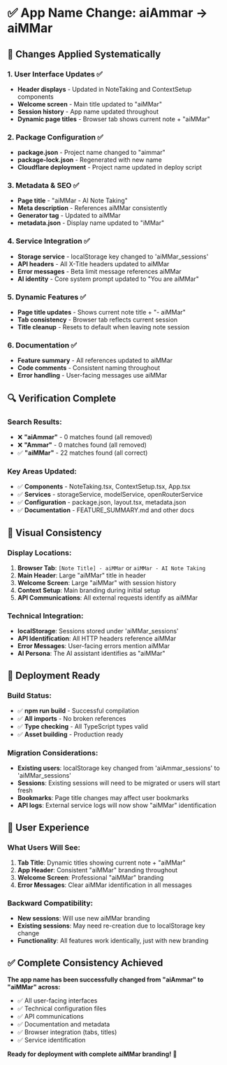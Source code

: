 # ✅ **App Name Change: aiAmmar → aiMMar**

## 🎯 **Changes Applied Systematically**

### **1. User Interface Updates** ✅
- **Header displays** - Updated in NoteTaking and ContextSetup components
- **Welcome screen** - Main title updated to "aiMMar"
- **Session history** - App name updated throughout
- **Dynamic page titles** - Browser tab shows current note + "aiMMar"

### **2. Package Configuration** ✅
- **package.json** - Project name changed to "aimmar"
- **package-lock.json** - Regenerated with new name
- **Cloudflare deployment** - Project name updated in deploy script

### **3. Metadata & SEO** ✅
- **Page title** - "aiMMar - AI Note Taking"
- **Meta description** - References aiMMar consistently
- **Generator tag** - Updated to aiMMar
- **metadata.json** - Display name updated to "iMMar"

### **4. Service Integration** ✅
- **Storage service** - localStorage key changed to 'aiMMar_sessions'
- **API headers** - All X-Title headers updated to aiMMar
- **Error messages** - Beta limit message references aiMMar
- **AI identity** - Core system prompt updated to "You are aiMMar"

### **5. Dynamic Features** ✅
- **Page title updates** - Shows current note title + "- aiMMar"
- **Tab consistency** - Browser tab reflects current session
- **Title cleanup** - Resets to default when leaving note session

### **6. Documentation** ✅
- **Feature summary** - All references updated to aiMMar
- **Code comments** - Consistent naming throughout
- **Error handling** - User-facing messages use aiMMar

## 🔍 **Verification Complete**

### **Search Results:**
- ❌ **"aiAmmar"** - 0 matches found (all removed)
- ❌ **"Ammar"** - 0 matches found (all removed)  
- ✅ **"aiMMar"** - 22 matches found (all correct)

### **Key Areas Updated:**
- ✅ **Components** - NoteTaking.tsx, ContextSetup.tsx, App.tsx
- ✅ **Services** - storageService, modelService, openRouterService
- ✅ **Configuration** - package.json, layout.tsx, metadata.json
- ✅ **Documentation** - FEATURE_SUMMARY.md and other docs

## 🎨 **Visual Consistency**

### **Display Locations:**
1. **Browser Tab**: `[Note Title] - aiMMar` or `aiMMar - AI Note Taking`
2. **Main Header**: Large "aiMMar" title in header
3. **Welcome Screen**: Large "aiMMar" with session history
4. **Context Setup**: Main branding during initial setup
5. **API Communications**: All external requests identify as aiMMar

### **Technical Integration:**
- **localStorage**: Sessions stored under 'aiMMar_sessions'
- **API Identification**: All HTTP headers reference aiMMar
- **Error Messages**: User-facing errors mention aiMMar
- **AI Persona**: The AI assistant identifies as "aiMMar"

## 🚀 **Deployment Ready**

### **Build Status:**
- ✅ **npm run build** - Successful compilation
- ✅ **All imports** - No broken references
- ✅ **Type checking** - All TypeScript types valid
- ✅ **Asset building** - Production ready

### **Migration Considerations:**
- **Existing users**: localStorage key changed from 'aiAmmar_sessions' to 'aiMMar_sessions'
- **Sessions**: Existing sessions will need to be migrated or users will start fresh
- **Bookmarks**: Page title changes may affect user bookmarks
- **API logs**: External service logs will now show "aiMMar" identification

## 📱 **User Experience**

### **What Users Will See:**
1. **Tab Title**: Dynamic titles showing current note + "aiMMar"
2. **App Header**: Consistent "aiMMar" branding throughout
3. **Welcome Screen**: Professional "aiMMar" branding
4. **Error Messages**: Clear aiMMar identification in all messages

### **Backward Compatibility:**
- **New sessions**: Will use new aiMMar branding
- **Existing sessions**: May need re-creation due to localStorage key change
- **Functionality**: All features work identically, just with new branding

## ✅ **Complete Consistency Achieved**

**The app name has been successfully changed from "aiAmmar" to "aiMMar" across:**
- ✅ All user-facing interfaces
- ✅ Technical configuration files  
- ✅ API communications
- ✅ Documentation and metadata
- ✅ Browser integration (tabs, titles)
- ✅ Service identification

**Ready for deployment with complete aiMMar branding!** 🎉